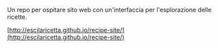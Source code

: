 Un repo per ospitare sito web con un'interfaccia per l'esplorazione delle ricette.

[http://escilaricetta.github.io/recipe-site/](http://escilaricetta.github.io/recipe-site/)
